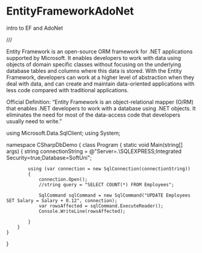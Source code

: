 # EntityFrameworkAdoNet
intro to EF and AdoNet

///

Entity Framework is an open-source ORM framework for .NET applications supported by Microsoft. It enables developers to work with data using objects of domain specific classes without focusing on the underlying database tables and columns where this data is stored. With the Entity Framework, developers can work at a higher level of abstraction when they deal with data, and can create and maintain data-oriented applications with less code compared with traditional applications.

Official Definition: “Entity Framework is an object-relational mapper (O/RM) that enables .NET developers to work with a database using .NET objects. It eliminates the need for most of the data-access code that developers usually need to write.”

using Microsoft.Data.SqlClient;
using System;

namespace CSharpDbDemo
{
    class Program
    {
        static void Main(string[] args)
        {
            string connectionString = @"Server=.\SQLEXPRESS;Integrated Security=true;Database=SoftUni";

            using (var connection = new SqlConnection(connectionString))
            {
                connection.Open();
                //string query = "SELECT COUNT(*) FROM Employees";

                SqlCommand sqlCommand = new SqlCommand("UPDATE Employees SET Salary = Salary + 0.12", connection);
                var rowsAffected = sqlCommand.ExecuteReader();
                Console.WriteLine(rowsAffected);

            } 
        }
    }
}
